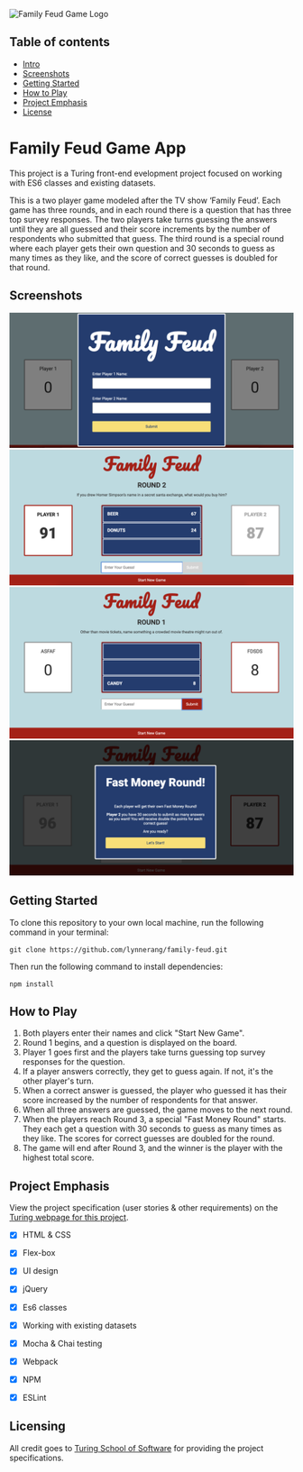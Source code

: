 
![Family Feud Game Logo](../src/images/family-feud-logo.png)

## Table of contents
* [Intro](#Family-Feud-Game-App)
* [Screenshots](#Screenshots)
* [Getting Started](#Getting-Started)
* [How to Play](#How-to-Play)
* [Project Emphasis](#Project-Emphasis)
* [License](#License)

# Family Feud Game App

This project is a Turing front-end evelopment project focused on working with ES6 classes and existing datasets.

This is a two player game modeled after the TV show ‘Family Feud’.  Each game has three rounds, and in each round there is a question that has three top survey responses. The two players take turns guessing the answers until they are all guessed and their score increments by the number of respondents who submitted that guess.  The third round is a special round where each player gets their own question and 30 seconds to guess as many times as they like, and the score of correct guesses is doubled for that round.


## Screenshots

![Player name entry](/screenshots/familyfeud1.png)
![Start of game](/screenshots/familyfeud2.png)
![Correct guess is entered](/screenshots/familyfeud3.png)
![Fast round with timer](/screenshots/familyfeud4.png)


## Getting Started

To clone this repository to your own local machine, run the following command in your terminal:

```shell
git clone https://github.com/lynnerang/family-feud.git
```

Then run the following command to install dependencies:

```shell
npm install
```

## How to Play

1. Both players enter their names and click "Start New Game".
2. Round 1 begins, and a question is displayed on the board.
3. Player 1 goes first and the players take turns guessing top survey responses for the question.
4. If a player answers correctly, they get to guess again.  If not, it's the other player's turn.
5. When a correct answer is guessed, the player who guessed it has their score increased by the number of respondents for that answer.
6. When all three answers are guessed, the game moves to the next round.
7. When the players reach Round 3, a special "Fast Money Round" starts.  They each get a question with 30 seconds to guess as many times as they like.  The scores for correct guesses are doubled for the round.
8. The game will end after Round 3, and the winner is the player with the highest total score.


## Project Emphasis

View the project specification (user stories & other requirements) on the <a href="http://frontend.turing.io/projects/module-2/family-feud">Turing webpage for this project</a>.

- [x] HTML & CSS 
- [x] Flex-box
- [x] UI design
- [x] jQuery
- [x] Es6 classes
- [x] Working with existing datasets
- [x] Mocha & Chai testing
- [x] Webpack
- [x] NPM
- [x] ESLint


## Licensing

All credit goes to <a href="turing.io">Turing School of Software</a> for providing the project specifications.
